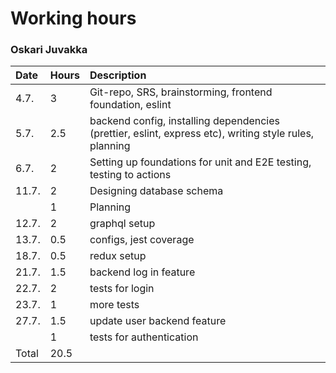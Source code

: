 # Working hours
### Oskari Juvakka

| Date  | Hours | Description                                                                                            |
| :---- | :---- | :----------------------------------------------------------------------------------------------------- |
| 4.7.  | 3     | Git-repo, SRS, brainstorming, frontend foundation, eslint                                              |
| 5.7.  | 2.5   | backend config, installing dependencies (prettier, eslint, express etc), writing style rules, planning |
| 6.7.  | 2     | Setting up foundations for unit and E2E testing, testing to actions                                    |
| 11.7. | 2     | Designing database schema                                                                              |
|       | 1     | Planning                                                                                               |
| 12.7. | 2     | graphql setup                                                                                          |
| 13.7. | 0.5   | configs, jest coverage                                                                                 |
| 18.7. | 0.5   | redux setup                                                                                            |
| 21.7. | 1.5   | backend log in feature                                                                                 |
| 22.7. | 2     | tests for login                                                                                        |
| 23.7. | 1     | more tests                                                                                             |
| 27.7. | 1.5   | update user backend feature                                                                            |
|       | 1     | tests for authentication                                                                               |
| Total | 20.5  |                                                                                                        |

